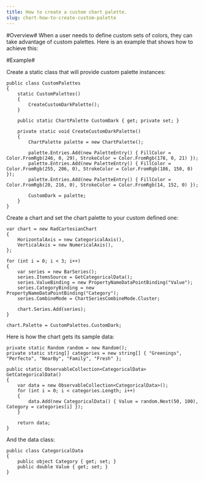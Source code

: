 ```yaml
---
title: How to create a custom chart palette.
slug: chart-how-to-create-custom-palette
---
```


#Overview#
When a user needs to define custom sets of colors, they can take advantage of custom palettes. Here is an example that shows how to achieve this: 

#Example#

Create a static class that will provide custom palette instances: 

	public class CustomPalettes
	{
	    static CustomPalettes()
	    {
	        CreateCustomDarkPalette();
	    }
	
	    public static ChartPalette CustomDark { get; private set; }
	
	    private static void CreateCustomDarkPalette()
	    {
	        ChartPalette palette = new ChartPalette();
	
	        palette.Entries.Add(new PaletteEntry() { FillColor = Color.FromRgb(246, 0, 29), StrokeColor = Color.FromRgb(178, 0, 21) });
	        palette.Entries.Add(new PaletteEntry() { FillColor = Color.FromRgb(255, 206, 0), StrokeColor = Color.FromRgb(186, 150, 0) });
	        palette.Entries.Add(new PaletteEntry() { FillColor = Color.FromRgb(20, 216, 0), StrokeColor = Color.FromRgb(14, 152, 0) });
	
	        CustomDark = palette;
	    }
	}


Create a chart and set the chart palette to your custom defined one:

	var chart = new RadCartesianChart
	{
	    HorizontalAxis = new CategoricalAxis(),
	    VerticalAxis = new NumericalAxis(),
	};
	
	for (int i = 0; i < 3; i++)
	{
	    var series = new BarSeries();
	    series.ItemsSource = GetCategoricalData();
	    series.ValueBinding = new PropertyNameDataPointBinding("Value");
	    series.CategoryBinding = new PropertyNameDataPointBinding("Category");
	    series.CombineMode = ChartSeriesCombineMode.Cluster;
	
	    chart.Series.Add(series);
	}

	chart.Palette = CustomPalettes.CustomDark;

Here is how the chart gets its sample data:

	private static Random random = new Random();
	private static string[] categories = new string[] { "Greenings", "Perfecto", "NearBy", "Family", "Fresh" };
	
	public static ObservableCollection<CategoricalData> GetCategoricalData()
	{
	    var data = new ObservableCollection<CategoricalData>();
	    for (int i = 0; i < categories.Length; i++)
	    {
	        data.Add(new CategoricalData() { Value = random.Next(50, 100), Category = categories[i] });
	    }
	
	    return data;
	}

And the data class:

	public class CategoricalData
	{
	    public object Category { get; set; }
	    public double Value { get; set; }
	}
